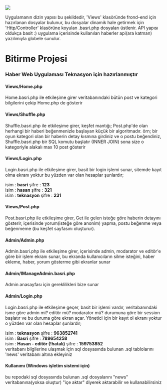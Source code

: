 
![](https://user-images.githubusercontent.com/69991414/137204427-ff10fbaa-eb2a-4057-ae05-91cec7259617.png)
<p>
    Uygulamanın dizin yapısı bu şekildedir, 'Views' klasöründe frond-end için hazırlanan dosyalar bulunur, bu dosyalar dinamik hale getirmek için 'Http/Controller' klasörüne koyulan .basri.php dosyaları üstlenir. API yapısı oldukça basit :) uygulama içerisinde kullanılan haberler api(ara katman) yazılımıyla globele sunulur.
</p>
<h1>Bitirme Projesi</h1>
<h3>Haber Web Uygulaması Teknasyon için hazırlanmıştır</h3>



<h4>Views/Home.php</h4>
<p>
    Home.basri.php ile etkileşime girer veritabanındaki bütün post ve kategori bilgilerini çekip Home.php de gösterir
</p>

<h4>Views/Shuffle.php</h4>
<p>
    Shuffle.basri.php ile etkileşime girer, keşfet mantığı; Post.php'de olan herhangi bir haberi beğenmenizle başlayan küçük bir algoritmadır. örn; bir oyun kategori olan bir haberin detay kısmına girdiniz ve o postu beğendiniz, Shuffle.basri.php bir SQL komutu başlatır (INNER JOIN) sona size o kategoriyle alakalı max 10 post gösterir
</p>

<h4>Views/Login.php</h4>
<p>
    Login.basri.php ile etkileşime girer, basit bir login işlemi sunar, sitemde kayıt olma ekranı yoktur bu yüzden var olan hesaplar şunlardır;<br>
    
     
</p>
<span>
    isim : <b>basri</b> şifre : <b>123</b>
</span>
<br>
<span>
    isim : <b>hasan</b> şifre : <b>321</b>
</span>
<br>
<span>
    isim : <b>teknasyon</b> şifre : <b>231</b>
</span>

<h4>Views/Post.php</h4>
<p>
    Post.basri.php ile etkileşime girer, Get ile gelen isteğe göre haberin detayını gösterir, içerisinde yorum(isteğe göre anonim) yapma, postu beğenme veya beğenmeme (bu keşfet sayfasını oluşturur).  
</p>

<h4>Admin/Admin.php</h4>
<p>
    Admin.basri.php ile etkileşime girer, içerisinde admin, modarator ve editör'e göre bir işlem ekranı sunar, bu ekranda kullanıcıların silme isteğini, haber ekleme, haber, yorum gösterme gibi ekranlar sunar
</p>

<h4>Admin/IManageAdmin.basri.php</h4>
<p>
    Admin anasayfası için gereklilikleri bize sunar
</p>

<h4>Admin/Login.php</h4>
<p>
    Login.basri.php ile etkileşime geçer, basit bir işlemi vardır, veritabanındaki isme göre admin mi? editör mü? modarator mü? durumuna göre bir session başlatır ve bu duruma göre ekran açar. Yönetici için bir kayıt ol ekranı yoktur o yüzden var olan hesaplar şunlardır;

</p>

<span>
    isim : <b>teknasyon</b> şifre : <b>963852741</b>
</span>
<br>
<span>
    isim : <b>Basri</b> şifre : <b>789654258</b>
</span>
<br>
<span>
    isim : <b>Hasan - editör (!hatalı)</b> şifre : <b>159753852</b>
</span>
<br>

<span>
    veritabanı bilgilerine ulaşmak için sql dosyasında bulunan .sql tablolarını 'news' veritabanı altına ekleyiniz 
</span>
<br>
<h4>Kullanımı (Windows işletim sistemi için)</h4>
<span>
    bu repodaki sql dosyasında bulunan .sql dosyalarını "news" veritabanına(yoksa oluştur) "içe aktar" diyerek aktarabilir ve kullanabilirsiniz
</span>



